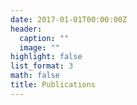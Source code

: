 ```yaml
---
date: 2017-01-01T00:00:00Z
header:
  caption: ""
  image: ""
highlight: false
list_format: 3
math: false
title: Publications
---
```


